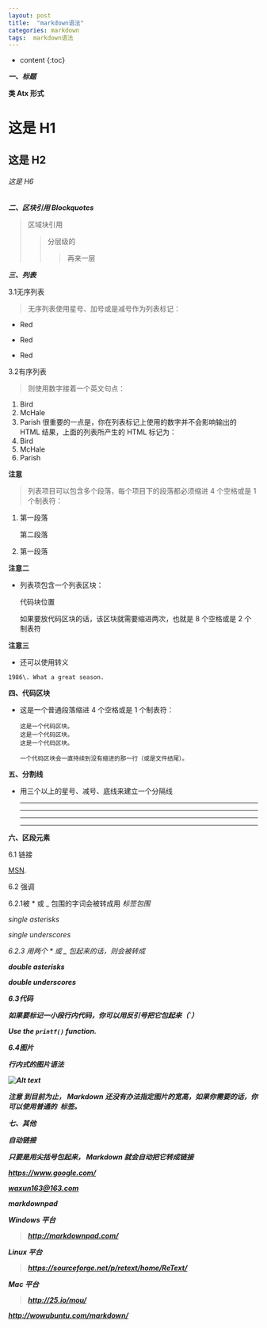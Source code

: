 ```yaml
---
layout: post
title:  "markdown语法"
categories: markdown
tags:  markdown语法
---
```


* content
{:toc}

***一、标题***

**类 Atx 形式**
# 这是 H1

## 这是 H2

###### 这是 H6




***二、区块引用 Blockquotes***

>区域块引用
>>分层级的
>>>再来一层

***三、列表***

3.1无序列表
>无序列表使用星号、加号或是减号作为列表标记：
 
*   Red
-   Red
+   Red

3.2有序列表
>则使用数字接着一个英文句点：

 1.  Bird
 2.  McHale
 3.  Parish
 很重要的一点是，你在列表标记上使用的数字并不会影响输出的 HTML 结果，上面的列表所产生的 HTML 标记为：
 1.  Bird
 1.  McHale
 1.  Parish


**注意**

 >列表项目可以包含多个段落，每个项目下的段落都必须缩进 4 个空格或是 1 个制表符：

1.  第一段落  
    
    第二段落

2. 第一段落

**注意二**
 
   *  列表项包含一个列表区块：
						
		代码块位置

        如果要放代码区块的话，该区块就需要缩进两次，也就是 8 个空格或是 2 个制表符

**注意三**

   *  还可以使用转义

	1986\. What a great season.

**四、代码区块**

  * 这是一个普通段落缩进 4 个空格或是 1 个制表符：

		这是一个代码区块。
		这是一个代码区块。
		这是一个代码区块。

		一个代码区块会一直持续到没有缩进的那一行（或是文件结尾）。

**五、分割线**

  * 用三个以上的星号、减号、底线来建立一个分隔线
  
	* * *
	***
	---
	--------

**六、区段元素**

   6.1 链接

  [MSN](http://search.msn.com/ "MSN Search").

6.2 强调

  6.2.1被 * 或 _ 包围的字词会被转成用 <em> 标签包围

  *single asterisks*

  _single underscores_

  6.2.3 用两个 * 或 _ 包起来的话，则会被转成 <strong>

  **double asterisks**

  __double underscores__

6.3代码

如果要标记一小段行内代码，你可以用反引号把它包起来（`）

 Use the `printf()` function.

6.4图片
  
行内式的图片语法

![Alt text](http://www.bing.com/az/hprichbg/rb/KerichoTea_EN-US6909044062_1920x1080.jpg)

注意
 到目前为止， Markdown 还没有办法指定图片的宽高，如果你需要的话，你可以使用普通的 <img> 标签。

**七、其他**

 自动链接

只要是用尖括号包起来， Markdown 就会自动把它转成链接

<https://www.google.com/>

<waxun163@163.com>


markdownpad

Windows 平台

><http://markdownpad.com/>

Linux 平台

><https://sourceforge.net/p/retext/home/ReText/>

Mac 平台

><http://25.io/mou/>


http://wowubuntu.com/markdown/